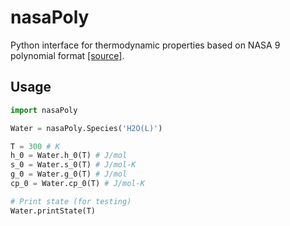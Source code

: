nasaPoly
========

Python interface for thermodynamic properties based on NASA 9 polynomial format
[[source]](https://www.grc.nasa.gov/WWW/CEAWeb/TP-2002-211556.pdf).

Usage
-----

```python
import nasaPoly

Water = nasaPoly.Species('H2O(L)')

T = 300 # K
h_0 = Water.h_0(T) # J/mol
s_0 = Water.s_0(T) # J/mol-K
g_0 = Water.g_0(T) # J/mol
cp_0 = Water.cp_0(T) # J/mol-K

# Print state (for testing)
Water.printState(T)
```
